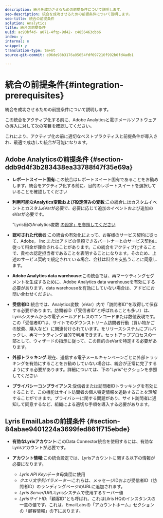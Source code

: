 ```yaml
---
description: 統合を成功させるための前提条件について説明します。
seo-description: 統合を成功させるための前提条件について説明します。
seo-title: 統合の前提条件
solution: Analytics
title: 統合の前提条件
uuid: ac93bf4d- a071-4ftp-9d42- c4856463cbb6
index: y
internal: n
snippet: y
translation-type: tm+mt
source-git-commit: e96de98b3176a05654fdf697210f992b0fd4adb1

---
```



# 統合の前提条件{#integration-prerequisites}

統合を成功させるための前提条件について説明します。

この統合をアクティブ化する前に、Adobe Analyticsと電子メールソフトウェアの導入に対して次の項目を確認してください。

これにより、アクティブ化の前に適切なベストプラクティスと前提条件が導入され、最適で成功した統合が可能になります。

## Adobe Analyticsの前提条件 {#section-ddb9d4f3b283438ea33788f47f35e69a}

* **レポートスイート固有**:この統合はレポートスイート固有であることをお勧めします。統合をアクティブ化する前に、目的のレポートスイートを選択していることを確認してください
* **利用可能なAnalytics変数および設定済みの変数**:この統合にはカスタムイベントとカスタムeVarが必要で、必要に応じて追加のイベントおよび追加のeVarが必要です。

   "Lyris用のAnalytics変数 [の設定」を参照してください](../lyris-overview/lyris-analytics-variables.md#task-e70a62dc096d4f548d5070a67822f5e7)

* **認可された代表**&#x200B;者:この統合の有効化によって、お客様のサービス契約に従って、Adobe， Inc.またはアドビの信頼できるパートナーとのサービス契約に従って料金が課金されることがあります。この統合をアクティブ化することで、貴社の認定担当者であることを表明することになります。そのため、上述のサービス契約で規定されている場合、会社は料金を支払うことに同意します。
* **Adobe Analytics data warehouse**:この統合では、再マーケティングセグメントを生成するために、Adobe Analytics data warehouseを有効にする必要があります。data warehouseを有効にしていない場合は、アドビにお問い合わせください。
* **受信者ID**:統合では、Analytics変数（eVar）内で「訪問者ID"を取得して保存する必要があります。訪問者ID（「受信者ID"と呼ばれることも多い）は、Lyrisシステムからの電子メールアドレスのエンコードまたは数値表現です。この「受信者ID"は、サイトでのダウンストリーム訪問者行動（買い物かごの放棄、購入など）に関連付けられています。をリリースシステムにプルバックし、再マーケティング目的で利用できます。セットアッププロセスの一部として、ウィザードの指示に従って、この目的のeVarを特定する必要があります。
* **外部トラッキング**:現在、送信する電子メールキャンペーンごとに外部トラッキングを有効にすることをお勧めしていない場合は、統合が正常に完了するようにする必要があります。詳細については、下の"Lyris"セクションを参照してください
* **プライバシーコンプライアンス**:受信者または訪問者IDトラッキングを有効にすることで、この機能はサイト訪問者の個人特定情報を追跡することを理解することができます。プライバシーに関する問題があり、サイト訪問者に通知して同意するなど、組織による適切な手順を導入する必要があります。

## Lyris EmailLabsの前提条件 {#section-84abae9401224a3699fed861f715ebde}

* **有効なLyrisアカウント**:このData Connector統合を使用するには、有効なLyrisアカウントが必要です。
* **アカウント情報**:この統合設定では、Lyrisアカウントに関する以下の情報が必要になります。

   * *Lyris API Key*:データ母集団に使用
   * *クエリ文字列パラメーター*:これらは、メッセージIDおよび受信者ID（訪問者ID）のランディングページのURLに追加されます。
   * *Lyris Server/URL*:Lyrisシステムで使用するサーバー値
   * *LyrisサイトID*:「顧客ID"とも呼ばれ、これはLilris HQのインスタンスの一意の値です。これは、EmailLabsの「アカウントホーム」セクションの「顧客情報」の下にあります。

